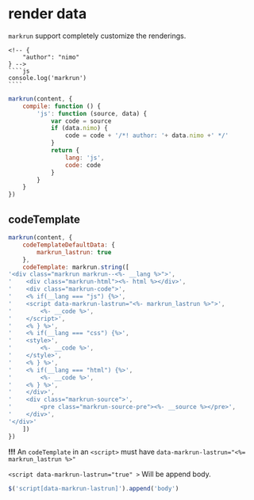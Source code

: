 # render data

`markrun` support completely customize the renderings.

    <!-- {
        "author": "nimo"
    } -->
    ````js
    console.log('markrun')
    ````

```js
markrun(content, {
    compile: function () {
        'js': function (source, data) {
            var code = source
            if (data.nimo) {
                code = code + '/*! author: '+ data.nimo +' */'
            }
            return {
                lang: 'js',
                code: code
            }
        }
    }
})
```

## codeTemplate

```js
markrun(content, {
    codeTemplateDefaultData: {
        markrun_lastrun: true
    },
    codeTemplate: markrun.string([
'<div class="markrun markrun--<%- __lang %>">',
'    <div class="markrun-html"><%- html %></div>',
'    <div class="markrun-code">',
'    <% if(__lang === "js") {%>',
'    <script data-markrun-lastrun="<%- markrun_lastrun %>">',
'        <%- __code %>',
'    </script>',
'    <% } %>',
'    <% if(__lang === "css") {%>',
'    <style>',
'        <%- __code %>',
'    </style>',
'    <% } %>',
'    <% if(__lang === "html") {%>',
'        <%- __code %>',
'    <% } %>',
'    </div>',
'    <div class="markrun-source">',
'        <pre class="markrun-source-pre"><%- __source %></pre>',
'    </div>',
'</div>'
    ])
})
```

**!!!** An `codeTemplate` in an `<script>` must have `data-markrun-lastrun="<%= markrun_lastrun %>"`

`<script data-markrun-lastrun="true" >` Will be append body.

```js
$('script[data-markrun-lastrun]').append('body')
```
